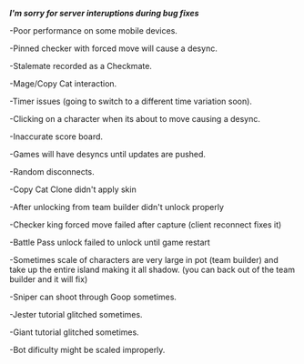 ***I'm sorry for server interuptions during bug fixes***

-Poor performance on some mobile devices.

-Pinned checker with forced move will cause a desync.

-Stalemate recorded as a Checkmate.

-Mage/Copy Cat interaction.

-Timer issues (going to switch to a different time variation soon).

-Clicking on a character when its about to move causing a desync.

-Inaccurate score board.

-Games will have desyncs until updates are pushed.

-Random disconnects.

-Copy Cat Clone didn't apply skin

-After unlocking from team builder didn't unlock properly

-Checker king forced move failed after capture (client reconnect fixes it)

-Battle Pass unlock failed to unlock until game restart

-Sometimes scale of characters are very large in pot (team builder) and take up the entire island making it all shadow. (you can back out of the team builder and it will fix)

-Sniper can shoot through Goop sometimes.

-Jester tutorial glitched sometimes.

-Giant tutorial glitched sometimes.

-Bot dificulty might be scaled improperly.
